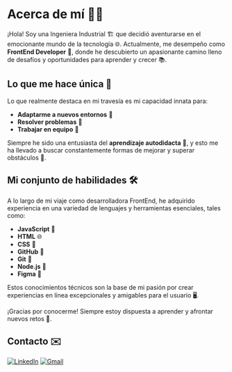 # Acerca de mí 👩‍💻

¡Hola! Soy una Ingeniera Industrial 🏗️ que decidió aventurarse en el emocionante mundo de la tecnología 🌐. Actualmente, me desempeño como **FrontEnd Developer** 🚀, donde he descubierto un apasionante camino lleno de desafíos y oportunidades para aprender y crecer 📚.

## Lo que me hace única 🌟

Lo que realmente destaca en mi travesía es mi capacidad innata para:

- **Adaptarme a nuevos entornos** 🔄
- **Resolver problemas** 🧩
- **Trabajar en equipo** 🤝

Siempre he sido una entusiasta del **aprendizaje autodidacta** 🧠, y esto me ha llevado a buscar constantemente formas de mejorar y superar obstáculos 🚀.

## Mi conjunto de habilidades 🛠️

A lo largo de mi viaje como desarrolladora FrontEnd, he adquirido experiencia en una variedad de lenguajes y herramientas esenciales, tales como:

- **JavaScript** 📜
- **HTML** 🌐
- **CSS** 🎨
- **GitHub** 🐙
- **Git** 🌿
- **Node.js** 🚀
- **Figma** 🎨

Estos conocimientos técnicos son la base de mi pasión por crear experiencias en línea excepcionales y amigables para el usuario 🖥️.

¡Gracias por conocerme! Siempre estoy dispuesta a aprender y afrontar nuevos retos 🚀.

## Contacto ✉️

[![LinkedIn](https://img.shields.io/badge/linkedin-%230077B5.svg?style=for-the-badge&logo=linkedin&logoColor=white)](https://www.linkedin.com/in/gina-pedraza/) 
[![Gmail](https://img.shields.io/badge/Gmail-D14836?style=for-the-badge&logo=gmail&logoColor=white)](mailto:ginapedraza00@gmail.com)
